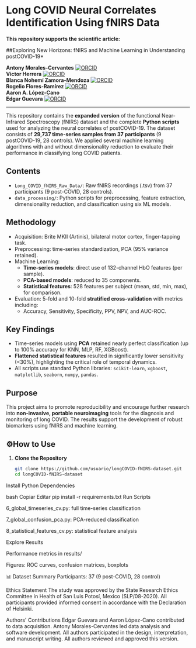 # Long COVID Neural Correlates Identification Using fNIRS Data

**This repository supports the scientific article:**

##Exploring New Horizons: fNIRS and Machine Learning in Understanding postCOVID-19*


**Antony Morales-Cervantes** [![ORCID](https://img.shields.io/badge/ORCID-0000--0003--3669--2638-green)](https://orcid.org/0000-0003-3669-2638)  
**Victor Herrera** [![ORCID](https://img.shields.io/badge/ORCID-0000--0003--1367--8622-green)](https://orcid.org/0000-0003-1367-8622)  
**Blanca Nohemí Zamora-Mendoza** [![ORCID](https://img.shields.io/badge/ORCID-0000--0003--0093--7752-green)](https://orcid.org/0000-0003-0093-7752)  
**Rogelio Flores-Ramírez** [![ORCID](https://img.shields.io/badge/ORCID-0000--0003--2263--6280-green)](https://orcid.org/0000-0003-2263-6280)  
**Aaron A. López-Cano**  
**Edgar Guevara** [![ORCID](https://img.shields.io/badge/ORCID-0000--0002--2313--2810-green)](https://orcid.org/0000-0002-2313-2810)

---
This repository contains the **expanded version** of the functional Near-Infrared Spectroscopy (fNIRS) dataset and the complete **Python scripts** used for analyzing the neural correlates of postCOVID-19. The dataset consists of **29,737 time-series samples from 37 participants** (9 postCOVID-19, 28 controls). We applied several machine learning algorithms with and without dimensionality reduction to evaluate their performance in classifying long COVID patients.

## Contents

- `Long_COVID_fNIRS_Raw_Data/`: Raw fNIRS recordings (.tsv) from 37 participants (9 post-COVID, 28 controls).
- `data_processing/`: Python scripts for preprocessing, feature extraction, dimensionality reduction, and classification using six ML models.



## Methodology

- Acquisition: Brite MKII (Artinis), bilateral motor cortex, finger-tapping task.
- Preprocessing: time-series standardization, PCA (95% variance retained).
- Machine Learning:
  - **Time-series models**: direct use of 132-channel HbO features (per sample).
  - **PCA-based models**: reduced to 35 components.
  - **Statistical features**: 528 features per subject (mean, std, min, max), for comparison.
- Evaluation: 5-fold and 10-fold **stratified cross-validation** with metrics including:
  - Accuracy, Sensitivity, Specificity, PPV, NPV, and AUC-ROC.

## Key Findings

- Time-series models using **PCA** retained nearly perfect classification (up to 100% accuracy for KNN, MLP, RF, XGBoost).
- **Flattened statistical features** resulted in significantly lower sensitivity (<30%), highlighting the critical role of temporal dynamics.
- All scripts use standard Python libraries: `scikit-learn`, `xgboost`, `matplotlib`, `seaborn`, `numpy`, `pandas`.

## Purpose

This project aims to promote reproducibility and encourage further research into **non-invasive, portable neuroimaging** tools for the diagnosis and monitoring of long COVID. The results support the development of robust biomarkers using fNIRS and machine learning.

## ⚙How to Use

1. **Clone the Repository**
   ```bash
   git clone https://github.com/usuario/longCOVID-fNIRS-dataset.git
   cd longCOVID-fNIRS-dataset
Install Python Dependencies

bash
Copiar
Editar
pip install -r requirements.txt
Run Scripts

6_global_timeseries_cv.py: full time-series classification

7_global_confusion_pca.py: PCA-reduced classification

8_statistical_features_cv.py: statistical feature analysis

Explore Results

Performance metrics in results/

Figures: ROC curves, confusion matrices, boxplots

📊 Dataset Summary
Participants: 37 (9 post-COVID, 28 control)



Ethics Statement
The study was approved by the State Research Ethics Committee in Health of San Luis Potosí, Mexico (SLP/08-2020). All participants provided informed consent in accordance with the Declaration of Helsinki.

Authors' Contributions
Edgar Guevara and Aaron López-Cano contributed to data acquisition. Antony Morales-Cervantes led data analysis and software development. All authors participated in the design, interpretation, and manuscript writing. All authors reviewed and approved this version.
